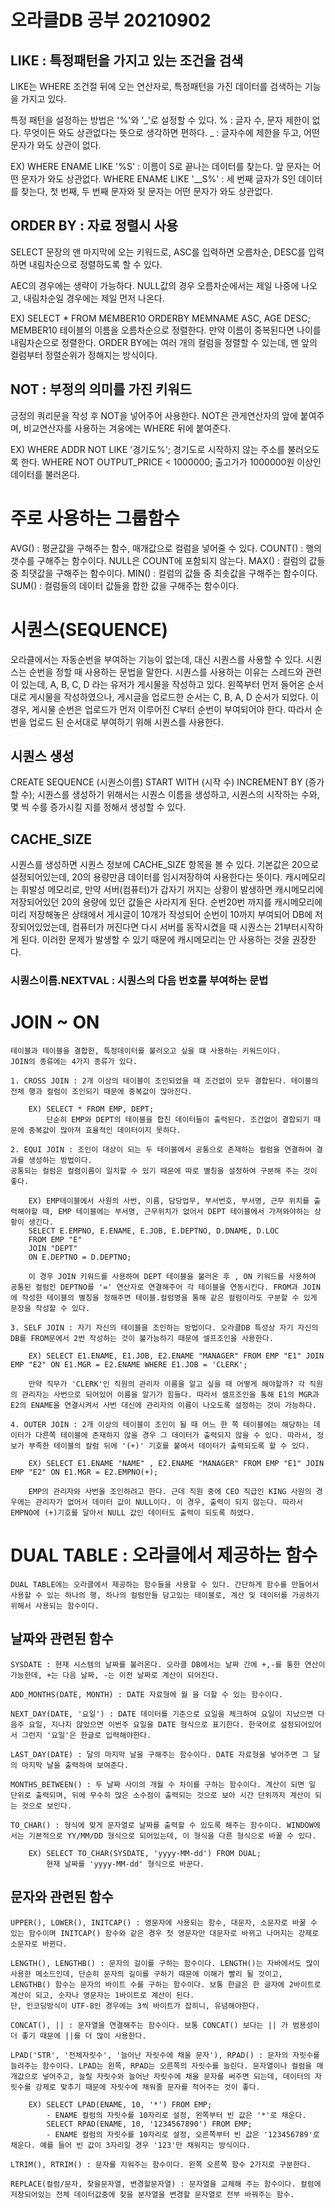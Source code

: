 # 오라클DB 공부 20210902

## LIKE : 특정패턴을 가지고 있는 조건을 검색
LIKE는 WHERE 조건절 뒤에 오는 연산자로, 특정패턴을 가진 데이터를 검색하는 기능을 가지고 있다.

특정 패턴을 설정하는 방법은 '%'와 '_'로 설정할 수 있다.
    % : 글자 수, 문자 제한이 없다. 무엇이든 와도 상관없다는 뜻으로 생각하면     편하다.
    _ : 글자수에 제한을 두고, 어떤 문자가 와도 상관이 없다.

EX) WHERE ENAME LIKE '%S' : 이름이 S로 끝나는 데이터를 찾는다. 앞 문자는 어떤 문자가 와도 상관없다.
    WHERE ENAME LIKE '__S%' : 세 번째 글자가 S인 데이터를 찾는다, 첫 번째, 두 번째 문자와 뒷 문자는 어떤 문자가 와도 상관없다.


## ORDER BY : 자료 정렬시 사용

SELECT 문장의 맨 마지막에 오는 키워드로, ASC를 입력하면 오름차순, DESC를 입력하면 내림차순으로 정렬하도록 할 수 있다.

AEC의 경우에는 생략이 가능하다.
NULL값의 경우 오름차순에서는 제일 나중에 나오고, 내림차순일 경우에는 제일 먼저 나온다.

EX) SELECT * FROM MEMBER10 ORDERBY MEMNAME ASC, AGE DESC;
    MEMBER10 테이블의 이름을 오름차순으로 정렬한다. 만약 이름이 중복된다면 나이를 내림차순으로 정렬한다.
    ORDER BY에는 여러 개의 컬럼을 정렬할 수 있는데, 맨 앞의 컬럼부터 정렬순위가 정해지는 방식이다.


## NOT : 부정의 의미를 가진 키워드

긍정의 쿼리문을 작성 후 NOT을 넣어주어 사용한다. NOT은 관게연산자의 앞에 붙여주며,
비교연산자를 사용하는 겨웅에는 WHERE 뒤에 붙여준다.

EX) WHERE ADDR NOT LIKE '경기도%';      경기도로 시작하지 않는 주소를 불러오도록 한다.
    WHERE NOT OUTPUT_PRICE < 1000000;   출고가가 1000000원 이상인 데이터를 불러온다.



# 주로 사용하는 그룹함수

AVG() : 평균값을 구해주는 함수, 매개값으로 컬럼을 넣어줄 수 있다.
COUNT() : 행의 갯수를 구해주는 함수이다. NULL은 COUNT에 포함되지 않는다.
MAX() : 컬럼의 값들 중 최댓값을 구해주는 함수이다.
MIN() : 컬럼의 값들 중 최솟값을 구해주는 함수이다.
SUM() : 컬럼들의 데이터 값들을 합한 값을 구해주는 함수이다.



# 시퀀스(SEQUENCE)

오라클에서는 자동순번을 부여하는 기능이 없는데, 대신 시퀀스를 사용할 수 있다.
시퀀스는 순번을 정할 때 사용하는 문법을 말한다. 시퀀스를 사용하는 이유는 스레드와 관련이 있는데,
A, B, C, D 라는 유저가 게시물을 작성하고 있다. 왼쪽부터 먼저 들어온 순서대로 게시물을 작성하였으나,
게시글을 업로드한 순서는 C, B, A, D 순서가 되었다. 이 경우, 게시물 순번은 업로드가 먼저 이루어진 C부터 순번이 부여되어야 한다.
따라서 순번을 업로드 된 순서대로 부여하기 위해 시퀀스를 사용한다.

## 시퀀스 생성
CREATE SEQUENCE (시퀀스이름) START WITH (시작 수) INCREMENT BY (증가할 수);
시퀀스를 생성하기 위해서는 시퀀스 이름을 생성하고, 시퀀스의 시작하는 수와, 몇 씩 수를 증가시킬 지를 정해서 생성할 수 있다.

## CACHE_SIZE
시퀀스를 생성하면 시퀀스 정보에 CACHE_SIZE 항목을 볼 수 있다. 기본값은 20으로 설정되어있는데, 20의 용량만큼 데이터를 임시저장하여
사용한다는 뜻이다. 캐시메모리는 휘발성 메모리로, 만약 서버(컴퓨터)가 갑자기 꺼지는 상황이 발생하면 캐시메모리에 저장되어있던
20의 용량에 있던 값들은 사라지게 된다. 순번20번 까지를 캐시메모리에 미리 저장해놓은 상태에서 게시글이 10개가 작성되어 순번이 10까지 부여되어 DB에 저장되어있었는데, 컴퓨터가 꺼진다면
다시 서버를 동작시켰을 때 시퀀스는 21부터시작하게 된다. 이러한 문제가 발생할 수 있기 때문에 캐시메모리는 안 사용하는 것을 권장한다.

### 시퀀스이름.NEXTVAL : 시퀀스의 다음 번호를 부여하는 문법


# JOIN ~ ON
    테이블과 테이블을 결합한, 특정데이터를 불러오고 싶을 떄 사용하는 키워드이다.
    JOIN의 종류에는 4가지 종류가 있다.

    1. CROSS JOIN : 2개 이상의 테이블이 조인되었을 때 조건없이 모두 결합된다. 테이블의 전체 행과 컬럼이 조인되기 때문에 중복값이 많아진다.
        
        EX) SELECT * FROM EMP, DEPT;
            단순히 EMP와 DEPT의 테이블을 합친 데이터들이 출력된다. 조건없이 결합되기 때문에 중복값이 많아져 효율적인 데이터이지 못하다.

    2. EQUI JOIN : 조인이 대상이 되는 두 테이블에서 공통으로 존재하는 컬럼을 연결하여 결과를 생성하는 방법이다.
    공통되는 컬럼은 컬럼이름이 일치할 수 있기 때문에 따로 별칭을 설정하여 구분해 주는 것이 좋다.

        EX) EMP테이블에서 사원의 사번, 이름, 담당업무, 부서번호, 부서명, 근무 위치를 출력해야할 때, EMP 테이블에는 부서명, 근무위치가 없어서 DEPT 테이블에서 가져와야하는 상황이 생긴다.
        SELECT E.EMPNO, E.ENAME, E.JOB, E.DEPTNO, D.DNAME, D.LOC 
        FROM EMP "E" 
        JOIN "DEPT" 
        ON E.DEPTNO = D.DEPTNO;

        이 경우 JOIN 키워드를 사용하여 DEPT 테이블을 불러온 후 , ON 키워드를 사용하여 공통된 컬럼인 DEPTNO를 '=' 연산자로 연결해주어 각 테이블을 연동시킨다. FROM과 JOIN에 작성한 테이블의 별칭을 정해주면 테이블.컬럼명을 통해 같은 컬럼이라도 구분할 수 있게 문장을 작성할 수 있다.

    3. SELF JOIN : 자기 자신의 테이블을 조인하는 방법이다. 오라클DB 특성상 자기 자신의 DB를 FROM문에서 2번 작성하는 것이 불가능하기 때문에 셀프조인을 사용한다.

        EX) SELECT E1.ENAME, E1.JOB, E2.ENAME "MANAGER" FROM EMP "E1" JOIN EMP "E2" ON E1.MGR = E2.ENAME WHERE E1.JOB = 'CLERK';

        만약 직무가 'CLERK'인 직원의 관리자 이름을 알고 싶을 때 어떻게 해야할까? 각 직원의 관리자는 사번으로 되어있어 이름을 알기가 힘들다. 따라서 셀프조인을 통해 E1의 MGR과 E2의 ENAME을 연결시켜서 사번 대신에 관리자의 이름이 나오도록 설정하는 것이 가능하다.

    4. OUTER JOIN : 2개 이상의 테이블이 조인이 될 때 어느 한 쪽 테이블에는 해당하는 데이터가 다른쪽 테이블에 존재하지 않을 경우 그 데이터가 출력되지 않을 수 있다. 따라서, 정보가 부족한 테이블의 칼럼 뒤에 '(+)' 기호를 붙여서 데이터가 출력되도록 할 수 있다.

        EX) SELECT E1.ENAME "NAME" , E2.ENAME "MANAGER" FROM EMP "E1" JOIN EMP "E2" ON E1.MGR = E2.EMPNO(+);

        EMP의 관리자와 사번을 조인하려고 한다. 근데 직원 중에 CEO 직급인 KING 사원의 경우에는 관리자가 없어서 데이터 값이 NULL이다. 이 경우, 출력이 되지 않는다. 따라서 EMPNO에 (+)기호를 달아서 NULL 값인 데이터도 출력이 되도록 하였다.

    
# DUAL TABLE : 오라클에서 제공하는 함수
    
    DUAL TABLE에는 오라클에서 제공하는 함수들을 사용할 수 있다. 간단하게 함수를 만들어서 사용할 수 있는 하나의 행, 하나의 컬럼만들 담고있는 테이블로, 계산 및 데이터를 가공하기 위해서 사용되는 함수이다.

## 날짜와 관련된 함수

    SYSDATE : 현재 시스템의 날짜를 불러온다. 오라클 DB에서는 날짜 간에 +,-를 통한 연산이 가능한데, +는 다음 날짜, -는 이전 날짜로 계산이 되어진다.

    ADD_MONTHS(DATE, MONTH) : DATE 자료형에 월 을 더할 수 있는 함수이다.

    NEXT_DAY(DATE, '요일') : DATE 데이터를 기준으로 요일을 체크하여 요일이 지났으면 다음주 요일, 지나지 않았으면 이번주 요일을 DATE 형식으로 표기한다. 한국어로 설정되어있어서 그런지 '요일'은 한글로 입력해야한다.

    LAST_DAY(DATE) : 달의 마지막 날을 구해주는 함수이다. DATE 자료형을 넣어주면 그 달의 마지막 날을 출력하여 보여준다.

    MONTHS_BETWEEN() : 두 날짜 사이의 개월 수 차이를 구하는 함수이다. 계산이 되면 일 단위로 출력되며, 뒤에 무수히 많은 소수점이 출력되는 것으로 보아 시간 단위까지 계산이 되는 것으로 보인다.

    TO_CHAR() : 형식에 맞게 문자열로 날짜를 출력할 수 있도록 해주는 함수이다. WINDOW에서는 기본적으로 YY/MM/DD 형식으로 되어있는데, 이 형식을 다른 형식으로 바꿀 수 있다.

        EX) SELECT TO_CHAR(SYSDATE, 'yyyy-MM-dd') FROM DUAL;
            현재 날짜를 'yyyy-MM-dd' 형식으로 바꾼다.

## 문자와 관련된 함수
    
    UPPER(), LOWER(), INITCAP() : 영문자에 사용되는 함수, 대문자, 소문자로 바꿀 수 있는 함수이며 INITCAP() 함수와 같은 경우 첫 영문자만 대문자로 바뀌고 나머지는 강제로 소문자로 바뀐다.

    LENGTH(), LENGTHB() : 문자의 길이를 구하는 함수이다. LENGTH()는 자바에서도 많이 사용한 메소드인데, 단순히 문자의 길이를 구하기 때문에 이해가 빨리 될 것이고, LENGTHB() 함수는 문자의 바이트 수를 구하는 함수이다. 보통 한글은 한 글자에 2바이트로 계산이 되고, 숫자나 영문자는 1바이트로 계산이 된다.
    단, 인코딩방식이 UTF-8인 경우에는 3씩 바이트가 잡히니, 유념해야한다.

    CONCAT(), || : 문자열을 연결해주는 함수이다. 보통 CONCAT() 보다는 || 가 범용성이 더 좋기 때문에 ||를 더 많이 사용한다.

    LPAD('STR', '전체자릿수', '늘어난 자릿수에 채울 문자'), RPAD() : 문자의 자릿수를 늘려주는 함수이다. LPAD는 왼쪽, RPAD는 오른쪽의 자릿수를 늘린다. 문자열이나 컬럼을 매개값으로 넣어주고, 늘릴 자릿수와 늘어난 자릿수에 채울 문자를 써주면 되는데, 데이터의 자릿수를 강제로 맞추기 때문에 자릿수에 채워줄 문자를 적어주는 것이 좋다.

        EX) SELECT LPAD(ENAME, 10, '*') FROM EMP;
            - ENAME 컬럼의 자릿수를 10자리로 설정, 왼쪽부터 빈 값은 '*'로 채운다.
            SELECT RPAD(ENAME, 10, '1234567890') FROM EMP;
            - ENAME 컬럼의 자릿수를 10자리로 설정, 오른쪽부터 빈 값은 '123456789'로 채운다. 예를 들어 빈 값이 3자리일 경우 '123'만 채워지는 방식이다.

    LTRIM(), RTRIM() : 문자를 지워주는 함수이다. 왼쪽 오른쪽 함수 2가지로 구분한다.

    REPLACE(컬럼/문자, 찾을문자열, 변경할문자열) : 문자열을 교체해 주는 함수이다. 컬럼에 저장되어있는 전체 데이터값중에 찾을 분자열을 변경할 문자열로 전부 바꿔주는 함수. 
